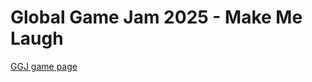 # Global Game Jam 2025 - Make Me Laugh

[GGJ game page](https://globalgamejam.org/games/2024/capitan-risata-4)
